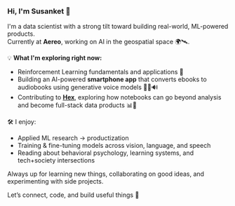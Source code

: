 ### Hi, I'm Susanket 👋

I'm a data scientist with a strong tilt toward building real-world, ML-powered products.  
Currently at **Aereo**, working on AI in the geospatial space 🌍🛰️.

💡 **What I'm exploring right now:**
- Reinforcement Learning fundamentals and applications 🧠
- Building an AI-powered **smartphone app** that converts ebooks to audiobooks using generative voice models 📱📖🔊
- Contributing to [**Hex**](https://hex.tech/), exploring how notebooks can go beyond analysis and become full-stack data products 📊🧩

🛠️ I enjoy:
- Applied ML research → productization
- Training & fine-tuning models across vision, language, and speech
- Reading about behavioral psychology, learning systems, and tech+society intersections

Always up for learning new things, collaborating on good ideas, and experimenting with side projects.

Let’s connect, code, and build useful things 🚀
